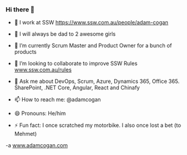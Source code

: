 ### Hi there 👋

- 🔭 I work at SSW https://www.ssw.com.au/people/adam-cogan 
- 👭 I will always be dad to 2 awesome girls 
 
- 🌱 I’m currently Scrum Master and Product Owner for a bunch of products 
- 👯 I’m looking to collaborate to improve SSW Rules www.ssw.com.au/rules
- 💬 Ask me about DevOps, Scrum, Azure, Dynamics 365, Office 365. SharePoint, .NET Core, Angular, React and Chinafy
- 📫 How to reach me: @adamcogan
- 😄 Pronouns: He/him
- ⚡ Fun fact: I once scratched my motorbike. I also once lost a bet (to Mehmet)

-a
www.adamcogan.com 
